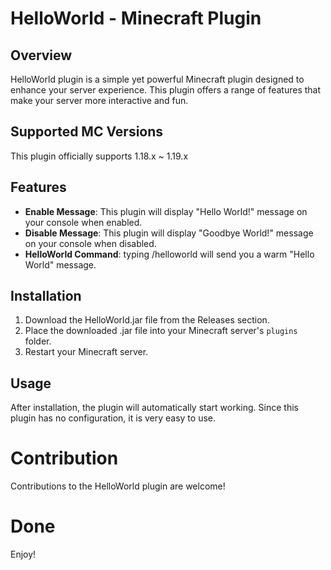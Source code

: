 # HelloWorld - Minecraft Plugin

## Overview
HelloWorld plugin is a simple yet powerful Minecraft plugin designed to enhance your server experience. This plugin offers a range of features that make your server more interactive and fun.

## Supported MC Versions
This plugin officially supports 1.18.x ~ 1.19.x

## Features
- **Enable Message**: This plugin will display "Hello World!" message on your console when enabled.
- **Disable Message**: This plugin will display "Goodbye World!" message on your console when disabled.
- **HelloWorld Command**: typing /helloworld will send you a warm "Hello World" message.

## Installation
1. Download the HelloWorld.jar file from the Releases section.
2. Place the downloaded .jar file into your Minecraft server's `plugins` folder.
3. Restart your Minecraft server.

## Usage
After installation, the plugin will automatically start working. Since this plugin has no configuration, it is very easy to use. 

# Contribution
Contributions to the HelloWorld plugin are welcome!

# Done
Enjoy!
